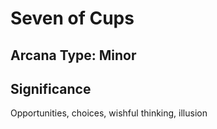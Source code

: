 # Seven of Cups

## Arcana Type: Minor

## Significance 

Opportunities, choices, wishful thinking, illusion
